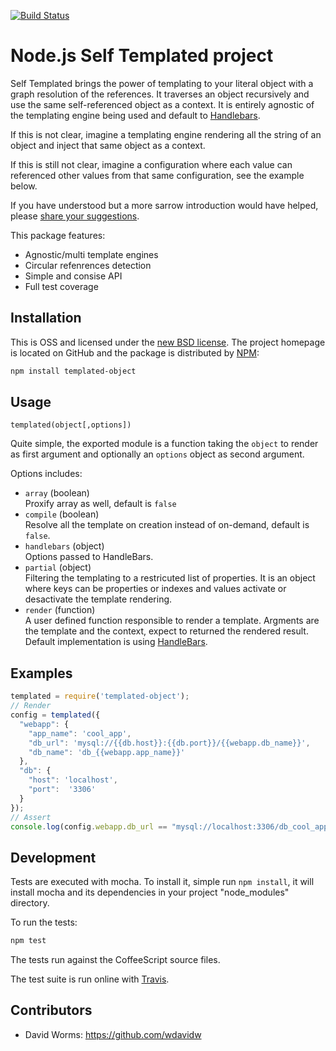 [![Build Status](https://secure.travis-ci.org/adaltas/node-templated-object.png)][travis]

# Node.js Self Templated project

Self Templated brings the power of templating to your literal object with a graph resolution of the references. It traverses an object recursively and use the same self-referenced object as a context. It is entirely agnostic of the templating engine being used and default to [Handlebars](https://handlebarsjs.com/).

If this is not clear, imagine a templating engine rendering all the string of an object and inject that same object as a context.

If this is still not clear, imagine a configuration where each value can referenced other values from that same configuration, see the example below.

If you have understood but a more sarrow introduction would have helped, please [share your suggestions](https://github.com/adaltas/node-templated-object/edit/master/README.md).

This package features:

* Agnostic/multi template engines
* Circular refenrences detection
* Simple and consise API
* Full test coverage

## Installation

This is OSS and licensed under the [new BSD license][license]. The project
homepage is located on GitHub and the package is distributed by [NPM](https://www.npmjs.com/package/templated-object):

```bash
npm install templated-object
```

## Usage

`templated(object[,options])`

Quite simple, the exported module is a function taking the `object` to render as
first argument and optionally an `options` object as second argument.

Options includes:

* `array` (boolean)   
  Proxify array as well, default is `false`
* `compile` (boolean)   
  Resolve all the template on creation instead of on-demand, default is `false`.
* `handlebars` (object)   
  Options passed to HandleBars.
* `partial` (object)   
  Filtering the templating to a restricuted list of properties. It is an object
  where keys can be properties or indexes and values activate or desactivate
  the template rendering.
* `render` (function)   
  A user defined function responsible to render a template. Argments are the template and the context, expect to returned the rendered result. Default implementation is using [HandleBars](http://handlebarsjs.com).

## Examples

```js
templated = require('templated-object');
// Render
config = templated({
  "webapp": {
    "app_name": 'cool_app',
    "db_url": 'mysql://{{db.host}}:{{db.port}}/{{webapp.db_name}}',
    "db_name": 'db_{{webapp.app_name}}'
  },
  "db": {
    "host": 'localhost',
    "port":  '3306'
  }
});
// Assert
console.log(config.webapp.db_url == "mysql://localhost:3306/db_cool_app");
```

## Development

Tests are executed with mocha. To install it, simple run `npm install`, it will install
mocha and its dependencies in your project "node_modules" directory.

To run the tests:
```bash
npm test
```

The tests run against the CoffeeScript source files.

The test suite is run online with [Travis][travis].

## Contributors

*   David Worms: <https://github.com/wdavidw>

[travis]: http://travis-ci.org/adaltas/node-templated-object
[license]: https://github.com/adaltas/node-templated-object/blob/master/LICENSE.md
